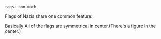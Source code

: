 ```
tags: non-math
```

Flags of Nazis share one common feature:

Basically All of the flags are symmetrical in center.(There's a figure in the center.)